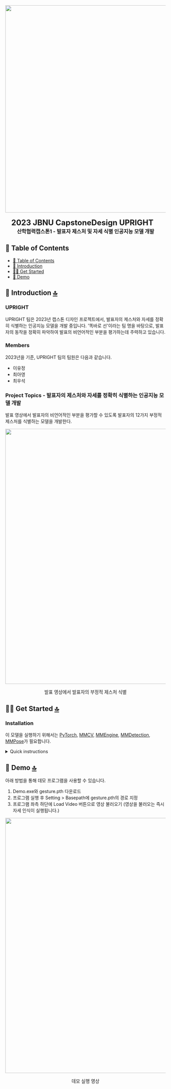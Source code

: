 <div align="center">
  <img src="https://github.com/yujeong000/23_CapstoneDesign_UPRIGHT/blob/main/Resource/logo.png" width="650"/>
  <div>&nbsp;</div>
  
  <div align="center">
    <b><font size="5">2023 JBNU CapstoneDesign UPRIGHT</font></b>
    &nbsp;&nbsp;&nbsp;&nbsp;
  </div>
</div>

<div align="center">
    <b><font size="3">산학협력캡스톤1 - 발표자 제스처 및 자세 식별 인공지능 모델 개발</font></b>
</div>


## 📄 Table of Contents

- [📄 Table of Contents](#-table-of-contents)
- [📖 Introduction](#-introduction-)
- [👨‍🏫 Get Started](#-get-started-)
- [👀 Demo](#-Demo)

## 📖 Introduction [🔝](#-table-of-contents)

### UPRIGHT
UPRIGHT 팀은 2023년 캡스톤 디자인 프로젝트에서, 발표자의 제스처와 자세를 정확히 식별하는 인공지능 모델을 개발 중입니다. '똑바로 선'이라는 팀 명을 바탕으로, 발표자의 동작을 정확히 파악하여 발표의 비언어적인 부분을 평가하는데 주력하고 있습니다.
### Members
2023년을 기준, UPRIGHT 팀의 팀원은 다음과 같습니다.
- 이유정
- 최아영
- 최우석
### Project Topics - 발표자의 제스처와 자세를 정확히 식별하는 인공지능 모델 개발 
발표 영상에서 발표자의 비언어적인 부분을 평가할 수 있도록 발표자의 12가지 부정적 제스처를 식별하는 모델을 개발한다.

<div align="center">
  <img src="https://github.com/open-mmlab/mmaction2/raw/main/resources/spatio-temporal-det.gif" width="800px"/><br>
    <p style="font-size:1.5vw;">발표 영상에서 발표자의 부정적 제스처 식별</p>
</div>


## 👨‍🏫 Get Started [🔝](#-table-of-contents)

### Installation
이 모델을 실행하기 위해서는 [PyTorch](https://pytorch.org/), [MMCV](https://github.com/open-mmlab/mmcv), [MMEngine](https://github.com/open-mmlab/mmengine), [MMDetection](https://github.com/open-mmlab/mmdetection), [MMPose](https://github.com/open-mmlab/mmpose)가 필요합니다.

<details close>
<summary>Quick instructions</summary>

```shell
conda create --name upright python=3.8 -y
conda activate upright
conda install pytorch torchvision -c pytorch  #각자의 실행 환경에 맞는 pytorch를 설치
# conda install pytorch torchvision cpuonly -c pytorch #CPU 실행
pip install -U openmim
mim install mmengine
mim install mmcv
mim install mmdet
mim install mmpose
pip install mmaction2
git clone https://github.com/yujeong000/23_CapstoneDesign_UPRIGHT.git
cd 23_CapstoneDesign_UPRIGHT
pip install -v -e .
```
</details>



## 👀 Demo [🔝](#-table-of-contents)
아래 방법을 통해 데모 프로그램을 사용할 수 있습니다.
1. Demo.exe와 gesture.pth 다운로드
2. 프로그램 실행 후 Setting > Basepath에 gesture.pth의 경로 지정
3. 프로그램 좌측 하단에 Load Video 버튼으로 영상 불러오기 (영상을 불러오는 즉시 자세 인식이 실행됩니다.)
<div align="center">
  <img src="https://github.com/open-mmlab/mmaction2/raw/main/resources/spatio-temporal-det.gif" width="800px"/><br>
    <p style="font-size:1.5vw;">데모 실행 영상</p>
</div>